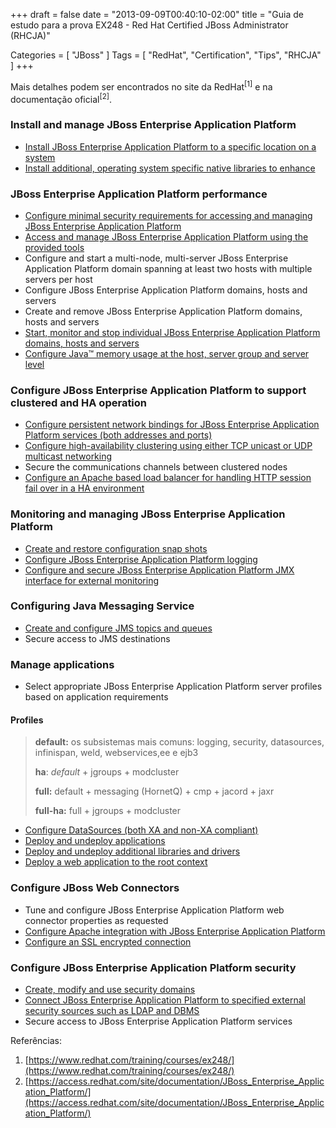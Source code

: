 +++
draft = false
date = "2013-09-09T00:40:10-02:00"
title = "Guia de estudo para a prova EX248 - Red Hat Certified JBoss Administrator (RHCJA)"

Categories = [ "JBoss" ]
Tags = [ "RedHat", "Certification", "Tips",  "RHCJA" ]
+++


Mais detalhes podem ser encontrados no site da RedHat<sup>[1]</sup> e na documentação oficial<sup>[2]</sup>.

### Install and manage JBoss Enterprise Application Platform

- [Install JBoss Enterprise Application Platform to a specific location on a system](https://access.redhat.com/documentation/en-US/JBoss_Enterprise_Application_Platform/6.4/html-single/Installation_Guide/index.html#proc-Zip_Installation)
- [Install additional, operating system specific native libraries to enhance](https://access.redhat.com/site/documentation/en-US/JBoss_Enterprise_Application_Platform/6.4/html-single/Administration_and_Configuration_Guide/index.html#Install_the_mod_cluster_Module_Into_Apache_HTTPD_or_Enterprise_Web_Server_HTTPD1)

### JBoss Enterprise Application Platform performance

- [Configure minimal security requirements for accessing and managing JBoss Enterprise Application Platform](https://access.redhat.com/site/documentation/en-US/JBoss_Enterprise_Application_Platform/6.4/html-single/Security_Guide/index.html#chap-Management_Interface_Security)
- [Access and manage JBoss Enterprise Application Platform using the provided tools](https://access.redhat.com/site/documentation/en-US/JBoss_Enterprise_Application_Platform/6.4/html-single/Administration_and_Configuration_Guide/index.html#chap-Management_Interfaces)
- Configure and start a multi-node, multi-server JBoss Enterprise Application Platform domain spanning at least two hosts with multiple servers per host
- Configure JBoss Enterprise Application Platform domains, hosts and servers
- Create and remove JBoss Enterprise Application Platform domains, hosts and servers
- [Start, monitor and stop individual JBoss Enterprise Application Platform domains, hosts and servers](https://access.redhat.com/site/documentation/en-US/JBoss_Enterprise_Application_Platform/6.4/html-single/Administration_and_Configuration_Guide/index.html#sect-Start_JBoss_EAP_6)
- [Configure Java™ memory usage at the host, server group and server level](https://access.redhat.com/site/documentation/en-US/JBoss_Enterprise_Application_Platform/6.4/html-single/Administration_and_Configuration_Guide/index.html#sect-About_JVM)


### Configure JBoss Enterprise Application Platform to support clustered and HA operation

- [Configure persistent network bindings for JBoss Enterprise Application Platform services (both addresses and ports)](https://access.redhat.com/site/documentation/en-US/JBoss_Enterprise_Application_Platform/6.4/html-single/Administration_and_Configuration_Guide/index.html#chap-Network_and_Port_Configuration)
- [Configure high-availability clustering using either TCP unicast or UDP multicast networking](https://access.redhat.com/site/documentation/en-US/JBoss_Enterprise_Application_Platform/6.4/html-single/Administration_and_Configuration_Guide/index.html#Use_TCP_Communication_for_the_Clustering_Subsystem1)
- Secure the communications channels between clustered nodes
- [Configure an Apache based load balancer for handling HTTP session fail over in a HA environment](https://access.redhat.com/site/documentation/en-US/JBoss_Enterprise_Application_Platform/6.4/html-single/Administration_and_Configuration_Guide/index.html#sect-Web_HTTP_Connectors_and_HTTP_Clustering)

### Monitoring and managing JBoss Enterprise Application Platform
- [Create and restore configuration snap shots](https://access.redhat.com/site/documentation/en-US/JBoss_Enterprise_Application_Platform/6.4/html-single/Administration_and_Configuration_Guide/index.html#Configuration_File_History)
- [Configure JBoss Enterprise Application Platform logging](https://access.redhat.com/site/documentation/en-US/JBoss_Enterprise_Application_Platform/6.4/html-single/Administration_and_Configuration_Guide/index.html#sect-Introduction-3)
- [Configure and secure JBoss Enterprise Application Platform JMX interface for external monitoring](https://access.redhat.com/site/documentation/en-US/JBoss_Enterprise_Application_Platform/6.4/html-single/Administration_and_Configuration_Guide/index.html#Disable_Remote_Access_to_the_JMX_Subsystem1)

### Configuring Java Messaging Service
- [Create and configure JMS topics and queues](https://access.redhat.com/site/documentation/en-US/JBoss_Enterprise_Application_Platform/6.4/html-single/Administration_and_Configuration_Guide/index.html#Configure_the_JMS_Server1)
- Secure access to JMS destinations

### Manage applications

- Select appropriate JBoss Enterprise Application Platform server profiles based on application requirements

#### Profiles

> **default:** os subsistemas mais comuns: logging, security, datasources, infinispan, weld, webservices,ee e ejb3
>
> **ha**: _default_ + jgroups + modcluster 
>
> **full:** default + messaging (HornetQ) + cmp + jacord + jaxr 
>
> **full-ha:** full + jgroups + modcluster

- [Configure DataSources (both XA and non-XA compliant)](https://access.redhat.com/site/documentation/en-US/JBoss_Enterprise_Application_Platform/6.4/html-single/Administration_and_Configuration_Guide/index.html#chap-Datasource_Management)
- [Deploy and undeploy applications](https://access.redhat.com/site/documentation/en-US/JBoss_Enterprise_Application_Platform/6.4/html-single/Administration_and_Configuration_Guide/index.html#chap-Application_Deployment)
- [Deploy and undeploy additional libraries and drivers](https://access.redhat.com/site/documentation/en-US/JBoss_Enterprise_Application_Platform/6.4/html-single/Administration_and_Configuration_Guide/index.html#chap-Configuring_Modules)
- [Deploy a web application to the root context](https://access.redhat.com/site/documentation/en-US/JBoss_Enterprise_Application_Platform/6.4/html-single/Administration_and_Configuration_Guide/index.html#Replace_the_Default_Welcome_Web_Application1)


### Configure JBoss Web Connectors

- Tune and configure JBoss Enterprise Application Platform web connector properties as requested
- [Configure Apache integration with JBoss Enterprise Application Platform](https://access.redhat.com/site/documentation/en-US/JBoss_Enterprise_Application_Platform/6.4/html-single/Administration_and_Configuration_Guide/index.html#sect-HTTPD_Configuration)
- [Configure an SSL encrypted connection](https://access.redhat.com/site/documentation/en-US/JBoss_Enterprise_Application_Platform/6.4/html-single/Administration_and_Configuration_Guide/index.html#sect-SSL_Encryption)

### Configure JBoss Enterprise Application Platform security

- [Create, modify and use security domains](https://access.redhat.com/site/documentation/en-US/JBoss_Enterprise_Application_Platform/6.4/html-single/Administration_and_Configuration_Guide/index.html#Use_a_Security_Domain_in_Your_Application)
- [Connect JBoss Enterprise Application Platform to specified external security sources such as LDAP and DBMS](https://access.redhat.com/site/documentation/en-US/JBoss_Enterprise_Application_Platform/6.4/html-single/Administration_and_Configuration_Guide/index.html#Use_LDAP_to_Authenticate_to_the_Management_Interfaces1)
- Secure access to JBoss Enterprise Application Platform services

Referências:

1. [https://www.redhat.com/training/courses/ex248/](https://www.redhat.com/training/courses/ex248/)
1. [https://access.redhat.com/site/documentation/JBoss_Enterprise_Application_Platform/](https://access.redhat.com/site/documentation/JBoss_Enterprise_Application_Platform/)